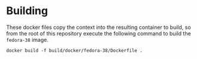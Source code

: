 Building
========

These docker files copy the context into the resulting container to build, so from the root of this repository execute the following command to build the `fedora-38` image.

    docker build -f build/docker/fedora-38/Dockerfile .


